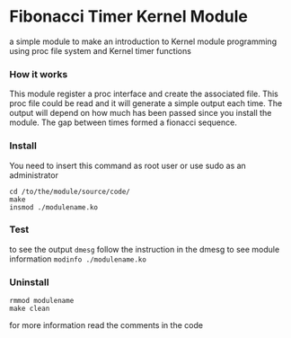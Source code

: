 # Fibonacci Timer Kernel Module

a simple module to make an introduction to Kernel module programming using proc file system and Kernel timer functions


### How it works
This module register a proc interface and create the associated file. This proc file could be read and it will generate a simple output each time. The output will depend on how much has been passed since you install the module. The gap between times formed a fionacci sequence.


### Install
You need to insert this command as root user or use sudo as an administrator
```
cd /to/the/module/source/code/
make
insmod ./modulename.ko
```

### Test
to see the output `dmesg`
follow the instruction in the dmesg
to see module information `modinfo ./modulename.ko`


### Uninstall
```
rmmod modulename
make clean
```

for more information read the comments in the code

